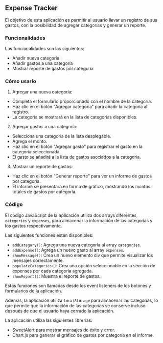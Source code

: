 ## Expense Tracker

El objetivo de esta aplicación es permitir al usuario llevar un registro de sus gastos, con la posibilidad de agregar categorías y generar un reporte. 

### Funcionalidades

Las funcionalidades son las siguientes:

- Añadir nueva categoría
- Añadir gastos a una categoría
- Mostrar reporte de gastos por categoría

### Cómo usarlo

1. Agregar una nueva categoría:

- Completa el formulario proporcionado con el nombre de la categoría.
- Haz clic en el botón "Agregar categoría" para añadir la categoría al registro.
- La categoría se mostrará en la lista de categorías disponibles.

2. Agregar gastos a una categoría:

- Selecciona una categoría de la lista desplegable.
- Agrega el monto.
- Haz clic en el botón "Agregar gasto" para registrar el gasto en la categoría seleccionada.
- El gasto se añadirá a la lista de gastos asociados a la categoría.

3. Mostrar un reporte de gastos:

- Haz clic en el botón "Generar reporte" para ver un informe de gastos por categoría.
- El informe se presentará en forma de gráfico, mostrando los montos totales de gastos por categoría.

### Código

El código JavaScript de la aplicación utiliza dos arrays diferentes, `categories` y `expenses`, para almacenar la información de las categorías y los gastos respectivamente. 

Las siguientes funciones están disponibles:

- `addCategory()`: Agrega una nueva categoría al array `categories`.
- `addExpense()`: Agrega un nuevo gasto al array `expenses`.
- `showMessage()`: Crea un nuevo elemento div que permite visualizar los mensajes correctamente. 
- `populateCategories()`: Crea una opción seleccionable en la sección de expenses por cada categoría    agregada.
- `showReport()`: Muestra el reporte de gastos.

Estas funciones son llamadas desde los event listeners de los botones y formularios de la aplicación. 

Además, la aplicación utiliza `localStorage` para almacenar las categorías, lo que permite que la información de las categorías se conserve incluso después de que el usuario haya cerrado la aplicación. 

La aplicación utiliza las siguientes librerías:

- SweetAlert para mostrar mensajes de éxito y error.
- Chart.js para generar el gráfico de gastos por categoría en el informe.

